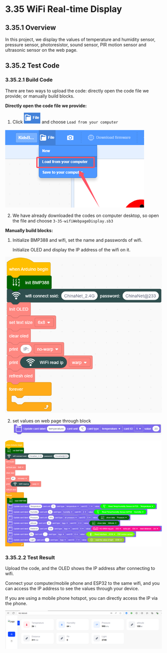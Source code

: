 # 3.35 WiFi Real-time Display

## 3.35.1 Overview

In this project, we display the values of temperature and humidity sensor, pressure sensor, photoresistor, sound sensor, PIR motion sensor and ultrasonic sensor on the web page. 

## 3.35.2 Test Code

### 3.35.2.1  Build Code

There are two ways to upload the code: directly open the code file we provide; or manually build blocks.

**Directly open the code file we provide:**

1. Click ![](./media/j68.png) and choose `Load from your computer`

![](./media/j67.png)

2. We have already downloaded the codes on computer desktop, so open the file and choose `3-35-wifiWebpageDisplay.sb3`

**Manually build blocks:**

1. Initialize BMP388 and wifi, set the name and passwords of wifi.

   Initialize OLED and display the IP address of the wifi on it.

![](./media/6-35-2-2.png)

2. set values on web page through block ![](./media/j65.png)

   

![6-35-2-1](./media/6-35-2-1.png)

### 3.35.2.2 Test Result

Upload the code, and the OLED shows the IP address after connecting to wifi. 

Connect your computer/mobile phone and ESP32 to the same wifi, and you can access the IP address to see the values through your device. 

If you are using a mobile phone hotspot, you can directly access the IP via the phone.

![](./media/6-35-2-3.png)

